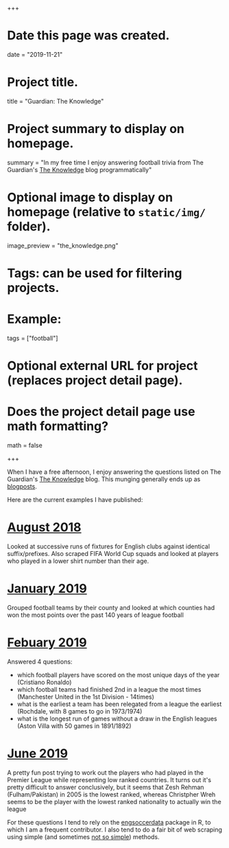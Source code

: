 +++
# Date this page was created.
date = "2019-11-21"

# Project title.
title = "Guardian: The Knowledge"

# Project summary to display on homepage.
summary = "In my free time I enjoy answering football trivia from The Guardian's [The Knowledge](https://www.theguardian.com/football/series/theknowledge) blog programmatically"

# Optional image to display on homepage (relative to `static/img/` folder).
image_preview = "the_knowledge.png"

# Tags: can be used for filtering projects.
# Example:
tags = ["football"]

# Optional external URL for project (replaces project detail page).

# Does the project detail page use math formatting?
math = false

+++

When I have a free afternoon, I enjoy answering the questions listed on The Guardian's [The Knowledge](https://www.theguardian.com/football/series/theknowledge) blog. This munging generally ends up as [blogposts](http://www.robert-hickman.eu/post/).

Here are the current examples I have published:

# [August 2018](http://www.robert-hickman.eu/post/the-knowledge-4th-august-2018/)

Looked at successive runs of fixtures for English clubs against identical suffix/prefixes. Also scraped FIFA World Cup squads and looked at players who played in a lower shirt number than their age.

# [January 2019](http://www.robert-hickman.eu/post/counties_league_points/)

Grouped football teams by their county and looked at which counties had won the most points over the past 140 years of league football

# [Febuary 2019](http://www.robert-hickman.eu/post/the-knowledge-7th-february-2019/)

Answered 4 questions:
- which football players have scored on the most unique days of the year (Cristiano Ronaldo)
- which football teams had finished 2nd in a league the most times (Manchester United in the 1st Division - 14times)
- what is the earliest a team has been relegated from a league the earliest (Rochdale, with 8 games to go in 1973/1974)
- what is the longest run of games without a draw in the English leagues (Aston Villa with 50 games in 1891/1892)

# [June 2019](http://www.robert-hickman.eu/post/guardian_knowledge_june/)

A pretty fun post trying to work out the players who had played in the Premier League while representing low ranked countries. It turns out it's pretty difficult to answer conclusively, but it seems that Zesh Rehman (Fulham/Pakistan) in 2005 is the lowest ranked, whereas Christpher Wreh seems to be the player with the lowest ranked nationality to actually win the league

For these questions I tend to rely on the [engsoccerdata](https://github.com/jalapic/engsoccerdata) package in R, to which I am a frequent contributor. I also tend to do a fair bit of web scraping using simple (and sometimes [not so simple](http://www.robert-hickman.eu/post/dynamic_web_scraping/)) methods. 

